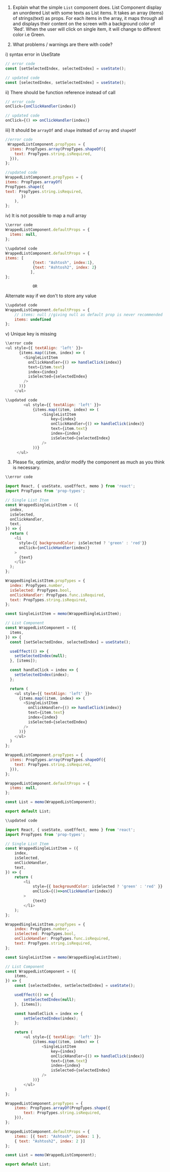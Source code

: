 1. Explain what the simple `List` component does.
List Component display an unordered List with some texts as List items. It takes an array (items) of strings(text) as props. For each items in the array, it maps through all and displays their content on the screen with a background color of 'Red'. When the user will click on single item, it will change to different color i.e Green.


2. What problems / warnings are there with code?

i) syntax error in UseState
```javascript
// error code
const [setSelectedIndex, selectedIndex] = useState();
```
```javascript
// updated code
const [selectedIndex, setSelectedIndex] = useState();
```
ii) There should be function reference instead of call
```javascript
// error code
onClick={onClickHandler(index)} 
```
```javascript
// updated code
onClick={() => onClickHandler(index)}
```
 
iii) It should be `arrayOf` and `shape` instead of `array` and `shapeOf`

```javascript
//error code
 WrappedListComponent.propTypes = {
  items: PropTypes.array(PropTypes.shapeOf({
    text: PropTypes.string.isRequired,
  })),
};
```
```javascript
//updated code
WrappedListComponent.propTypes = {
items: PropTypes.arrayOf(
PropTypes.shape({
text: PropTypes.string.isRequired,
       })
    ),
};
```

iv) It is not possible to map a null array 
```javascript
\\error code
WrappedListComponent.defaultProps = {
  items: null,
};
```
```javascript
\\updated code
WrappedListComponent.defaultProps = {
items: [
            {text: "Ashtosh", index:1},
            {text: "Ashtosh2", index: 2}
           ],
};
```
                OR

Alternate way if we don't to store any value
```javascript
\\updated code
WrappedListComponent.defaultProps = {
    // items: null //giving null as default prop is never recommended
    items: undefined 
};
```
v) Unique key is missing
```javascript
\\error code
<ul style={{ textAlign: 'left' }}>
      {items.map((item, index) => (
        <SingleListItem
          onClickHandler={() => handleClick(index)}
          text={item.text}
          index={index}
          isSelected={selectedIndex}
        />
      ))}
    </ul>
```
```javascript
\\updated code
        <ul style={{ textAlign: 'left' }}>
            {items.map((item, index) => (
                <SingleListItem
                    key={index}
                    onClickHandler={() => handleClick(index)}
                    text={item.text}
                    index={index}
                    isSelected={selectedIndex}
                />
            ))}
     </ul>
```

3. Please fix, optimize, and/or modify the component as much as you think is necessary.

```javascript
\\error code

import React, { useState, useEffect, memo } from 'react';
import PropTypes from 'prop-types';

// Single List Item
const WrappedSingleListItem = ({
  index,
  isSelected,
  onClickHandler,
  text,
}) => {
  return (
    <li
      style={{ backgroundColor: isSelected ? 'green' : 'red'}}
      onClick={onClickHandler(index)}
    >
      {text}
    </li>
  );
};

WrappedSingleListItem.propTypes = {
  index: PropTypes.number,
  isSelected: PropTypes.bool,
  onClickHandler: PropTypes.func.isRequired,
  text: PropTypes.string.isRequired,
};

const SingleListItem = memo(WrappedSingleListItem);

// List Component
const WrappedListComponent = ({
  items,
}) => {
  const [setSelectedIndex, selectedIndex] = useState();

  useEffect(() => {
    setSelectedIndex(null);
  }, [items]);

  const handleClick = index => {
    setSelectedIndex(index);
  };

  return (
    <ul style={{ textAlign: 'left' }}>
      {items.map((item, index) => (
        <SingleListItem
          onClickHandler={() => handleClick(index)}
          text={item.text}
          index={index}
          isSelected={selectedIndex}
        />
      ))}
    </ul>
  )
};

WrappedListComponent.propTypes = {
  items: PropTypes.array(PropTypes.shapeOf({
    text: PropTypes.string.isRequired,
  })),
};

WrappedListComponent.defaultProps = {
  items: null,
};

const List = memo(WrappedListComponent);

export default List;
```

```javascript
\\updated code

import React, { useState, useEffect, memo } from 'react';
import PropTypes from 'prop-types';

// Single List Item
const WrappedSingleListItem = ({
    index,
    isSelected,
    onClickHandler,
    text,
}) => {
    return (
        <li
            style={{ backgroundColor: isSelected ? 'green' : 'red' }}
            onClick={()=>onClickHandler(index)}
        >
            {text}
        </li>
    );
};

WrappedSingleListItem.propTypes = {
    index: PropTypes.number,
    isSelected: PropTypes.bool,
    onClickHandler: PropTypes.func.isRequired,
    text: PropTypes.string.isRequired,
};

const SingleListItem = memo(WrappedSingleListItem);

// List Component
const WrappedListComponent = ({
    items,
}) => {
    const [selectedIndex, setSelectedIndex] = useState();

    useEffect(() => {
        setSelectedIndex(null);
    }, [items]);

    const handleClick = index => {
        setSelectedIndex(index);
    };

    return (
        <ul style={{ textAlign: 'left' }}>
            {items.map((item, index) => (
                <SingleListItem
                    key={index}
                    onClickHandler={() => handleClick(index)}
                    text={item.text}
                    index={index}
                    isSelected={selectedIndex}
                />
            ))}
        </ul>
    )
};

WrappedListComponent.propTypes = {
    items: PropTypes.arrayOf(PropTypes.shape({
        text: PropTypes.string.isRequired,
    })),
};

WrappedListComponent.defaultProps = {
    items: [{ text: "Ashtosh", index: 1 },
    { text: "Ashtosh2", index: 2 }]
};

const List = memo(WrappedListComponent);

export default List;
```
